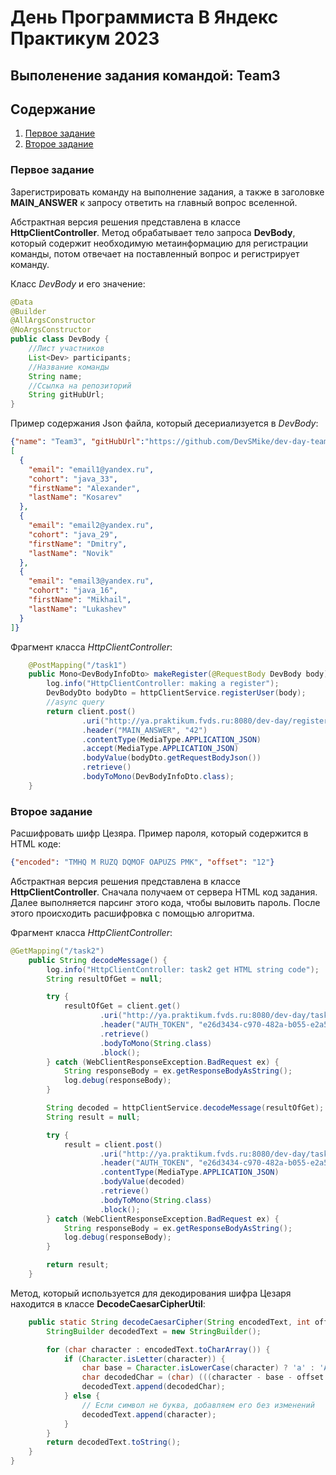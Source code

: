 # День Программиста В Яндекс Практикум 2023 
## Выполенение задания командой: Team3

## Содержание 
1. [Первое задание](#1задание)
2. [Второе задание](#второе-задание)

<a name="1задание"></a>
### Первое задание

Зарегистрировать команду на выполнение задания, а также в заголовке **MAIN_ANSWER** к запросу ответить на главный вопрос вселенной.

Абстрактная версия решения представлена в классе **HttpClientController**. 
Метод обрабатывает тело запроса **DevBody**, который содержит необходимую метаинформацию для регистрации команды, потом отвечает на поставленный вопрос и регистрирует команду. 


Класс *DevBody* и его значение:
```java
@Data
@Builder
@AllArgsConstructor
@NoArgsConstructor
public class DevBody {
    //Лист участников
    List<Dev> participants;
    //Название команды
    String name;
    //Ссылка на репозиторий 
    String gitHubUrl;
}
```

Пример содержания Json файла, который десериализуется в *DevBody*:
```json
{"name": "Team3", "gitHubUrl":"https://github.com/DevSMike/dev-day-team-3", "participants":
[
  {
    "email": "email1@yandex.ru",
    "cohort": "java_33",
    "firstName": "Alexander",
    "lastName": "Kosarev"
  },
  {
    "email": "email2@yandex.ru",
    "cohort": "java_29",
    "firstName": "Dmitry",
    "lastName": "Novik"
  },
  {
    "email": "email3@yandex.ru",
    "cohort": "java_16",
    "firstName": "Mikhail",
    "lastName": "Lukashev"
  }
]}
```
Фрагмент класса *HttpClientController*:
```java
    @PostMapping("/task1")
    public Mono<DevBodyInfoDto> makeRegister(@RequestBody DevBody body) {
        log.info("HttpClientController: making a register");
        DevBodyDto bodyDto = httpClientService.registerUser(body);
        //async query
        return client.post()
                .uri("http://ya.praktikum.fvds.ru:8080/dev-day/register")
                .header("MAIN_ANSWER", "42")
                .contentType(MediaType.APPLICATION_JSON)
                .accept(MediaType.APPLICATION_JSON)
                .bodyValue(bodyDto.getRequestBodyJson())
                .retrieve()
                .bodyToMono(DevBodyInfoDto.class);
    }
```

<a name="2задание"></a>
### Второе задание

Расшифровать шифр Цезяра. Пример пароля, который содержится в HTML коде: 
```json 
{"encoded": "TMHQ M RUZQ DQMOF OAPUZS PMK", "offset": "12"}
 ```

Абстрактная версия решения представлена в классе **HttpClientController**.
Сначала получаем от сервера HTML код задания. Далее выполняется парсинг этого кода, чтобы выловить пароль. После этого происходить расшифровка с помощью алгоритма.

Фрагмент класса *HttpClientController*:
```java
@GetMapping("/task2")
    public String decodeMessage() {
        log.info("HttpClientController: task2 get HTML string code");
        String resultOfGet = null;

        try {
            resultOfGet = client.get()
                    .uri("http://ya.praktikum.fvds.ru:8080/dev-day/task/2")
                    .header("AUTH_TOKEN", "e26d3434-c970-482a-b055-e2a55a364581")
                    .retrieve()
                    .bodyToMono(String.class)
                    .block();
        } catch (WebClientResponseException.BadRequest ex) {
            String responseBody = ex.getResponseBodyAsString();
            log.debug(responseBody);
        }

        String decoded = httpClientService.decodeMessage(resultOfGet);
        String result = null;

        try {
            result = client.post()
                    .uri("http://ya.praktikum.fvds.ru:8080/dev-day/task/2")
                    .header("AUTH_TOKEN", "e26d3434-c970-482a-b055-e2a55a364581")
                    .contentType(MediaType.APPLICATION_JSON)
                    .bodyValue(decoded)
                    .retrieve()
                    .bodyToMono(String.class)
                    .block();
        } catch (WebClientResponseException.BadRequest ex) {
            String responseBody = ex.getResponseBodyAsString();
            log.debug(responseBody);
        }

        return result;
    }
```

Метод, который используется для декодирования шифра Цезаря находится в классе **DecodeCaesarCipherUtil**:
```java
    public static String decodeCaesarCipher(String encodedText, int offset) {
        StringBuilder decodedText = new StringBuilder();

        for (char character : encodedText.toCharArray()) {
            if (Character.isLetter(character)) {
                char base = Character.isLowerCase(character) ? 'a' : 'A';
                char decodedChar = (char) (((character - base - offset + 26) % 26) + base);
                decodedText.append(decodedChar);
            } else {
                // Если символ не буква, добавляем его без изменений
                decodedText.append(character);
            }
        }
        return decodedText.toString();
    }
}
```
